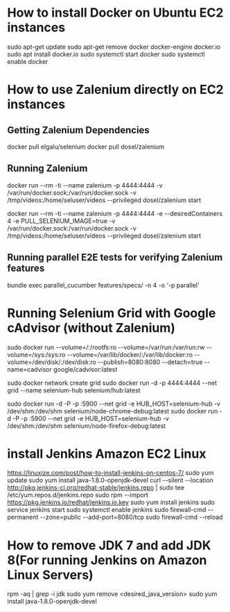 # How to install Docker on Ubuntu EC2 instances
sudo apt-get update
sudo apt-get remove docker docker-engine docker.io
sudo apt install docker.io
sudo systemctl start docker
sudo systemctl enable docker

# How to use Zalenium directly on EC2 instances
## Getting Zalenium Dependencies
docker pull elgalu/selenium
docker pull dosel/zalenium

## Running Zalenium
docker run --rm -ti --name zalenium -p 4444:4444 -v /var/run/docker.sock:/var/run/docker.sock -v /tmp/videos:/home/seluser/videos --privileged dosel/zalenium start

docker run --rm -ti --name zalenium -p 4444:4444 -e --desiredContainers 4 -e PULL_SELENIUM_IMAGE=true -v /var/run/docker.sock:/var/run/docker.sock -v /tmp/videos:/home/seluser/videos --privileged dosel/zalenium start

## Running parallel E2E tests for verifying Zalenium features
bundle exec parallel_cucumber features/specs/ -n 4 -o '-p parallel'


# Running Selenium Grid with Google cAdvisor (without Zalenium)
sudo docker run --volume=/:/rootfs:ro --volume=/var/run:/var/run:rw --volume=/sys:/sys:ro --volume=/var/lib/docker/:/var/lib/docker:ro --volume=/dev/disk/:/dev/disk:ro --publish=8080:8080 --detach=true --name=cadvisor google/cadvisor:latest

sudo docker network create grid
sudo docker run -d -p 4444:4444 --net grid --name selenium-hub selenium/hub:latest

sudo docker run -d -P -p <port4VNC>:5900 --net grid -e HUB_HOST=selenium-hub -v /dev/shm:/dev/shm selenium/node-chrome-debug:latest
sudo docker run -d -P -p <port4VNC>:5900 --net grid -e HUB_HOST=selenium-hub -v /dev/shm:/dev/shm selenium/node-firefox-debug:latest


# install Jenkins Amazon EC2 Linux
https://linuxize.com/post/how-to-install-jenkins-on-centos-7/
sudo yum update
sudo yum install java-1.8.0-openjdk-devel
curl --silent --location http://pkg.jenkins-ci.org/redhat-stable/jenkins.repo | sudo tee /etc/yum.repos.d/jenkins.repo
sudo rpm --import https://pkg.jenkins.io/redhat/jenkins.io.key
sudo yum install jenkins
sudo service jenkins start
sudo systemctl enable jenkins
sudo firewall-cmd --permanent --zone=public --add-port=8080/tcp
sudo firewall-cmd --reload

# How to remove JDK 7 and add JDK 8(For running Jenkins on Amazon Linux Servers)
rpm -aq | grep -i jdk
sudo yum remove <desired_java_version>
sudo yum install java-1.8.0-openjdk-devel